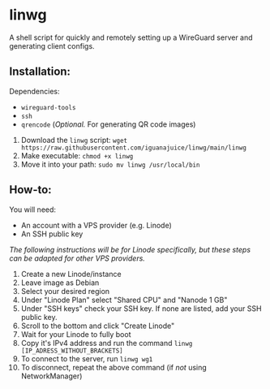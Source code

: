 # linwg
A shell script for quickly and remotely setting up a WireGuard server and generating client configs.

## Installation:

Dependencies:
* `wireguard-tools`
* `ssh`
* `qrencode` (*Optional.* For generating QR code images)

1. Download the `linwg` script: `wget https://raw.githubusercontent.com/iguanajuice/linwg/main/linwg`
2. Make executable: `chmod +x linwg`
3. Move it into your path: `sudo mv linwg /usr/local/bin`

## How-to:

You will need:
* An account with a VPS provider (e.g. Linode)
* An SSH public key

*The following instructions will be for Linode specifically,
but these steps can be adapted for other VPS providers.*

1. Create a new Linode/instance
2. Leave image as Debian
3. Select your desired region
4. Under "Linode Plan" select "Shared CPU" and "Nanode 1 GB"
5. Under "SSH keys" check your SSH key. If none are listed, add your SSH public key.
6. Scroll to the bottom and click "Create Linode"
7. Wait for your Linode to fully boot
8. Copy it's IPv4 address and run the command `linwg [IP_ADRESS_WITHOUT_BRACKETS]`
9. To connect to the server, run `linwg wg1`
10. To disconnect, repeat the above command (if *not* using NetworkManager)

